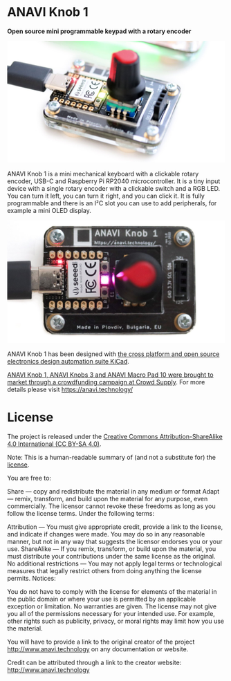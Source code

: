 # ANAVI Knob 1

**Open source mini programmable keypad with a rotary encoder**

![ANAVI Knob 1](https://github.com/AnaviTechnology/anavi-knob-1/blob/main/images/anavi-knob-1-01.jpg?raw=true)

ANAVI Knob 1 is a mini mechanical keyboard with a clickable rotary encoder, USB-C and Raspberry Pi RP2040 microcontroller. It is a tiny input device with a single rotary encoder with a clickable switch and a RGB LED. You can turn it left, you can turn it right, and you can click it. It is fully programmable and there is an I²C slot you can use to add peripherals, for example a mini OLED display.

![ANAVI Knob 1](https://github.com/AnaviTechnology/anavi-knob-1/blob/main/images/anavi-knob-1-02.jpg?raw=true)

ANAVI Knob 1 has been designed with [the cross platform and open source electronics design automation suite KiCad](https://kicad-pcb.org/).

[ANAVI Knob 1, ANAVI Knobs 3 and ANAVI Macro Pad 10 were brought to market through a crowdfunding campaign at Crowd Supply](https://www.crowdsupply.com/anavi-technology/anavi-macro-pad-10). For more details please visit https://anavi.technology/

# License

The project is released under the [Creative Commons Attribution-ShareAlike 4.0 International (CC BY-SA 4.0)](https://creativecommons.org/licenses/by-sa/4.0/).

Note: This is a human-readable summary of (and not a substitute for) the [license](https://creativecommons.org/licenses/by-sa/4.0/legalcode).

You are free to:

Share — copy and redistribute the material in any medium or format Adapt — remix, transform, and build upon the material for any purpose, even commercially. The licensor cannot revoke these freedoms as long as you follow the license terms. Under the following terms:

Attribution — You must give appropriate credit, provide a link to the license, and indicate if changes were made. You may do so in any reasonable manner, but not in any way that suggests the licensor endorses you or your use. ShareAlike — If you remix, transform, or build upon the material, you must distribute your contributions under the same license as the original. No additional restrictions — You may not apply legal terms or technological measures that legally restrict others from doing anything the license permits. Notices:

You do not have to comply with the license for elements of the material in the public domain or where your use is permitted by an applicable exception or limitation. No warranties are given. The license may not give you all of the permissions necessary for your intended use. For example, other rights such as publicity, privacy, or moral rights may limit how you use the material.

You will have to provide a link to the original creator of the project http://www.anavi.technology on any documentation or website.

Credit can be attributed through a link to the creator website: http://www.anavi.technology

